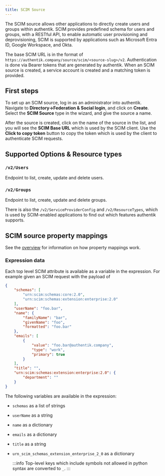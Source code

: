 ```yaml
---
title: SCIM Source
---
```


The SCIM source allows other applications to directly create users and groups within authentik. SCIM provides predefined schema for users and groups, with a RESTful API, to enable automatic user provisioning and deprovisioning, SCIM is supported by applications such as Microsoft Entra ID, Google Workspace, and Okta.

The base SCIM URL is in the format of `https://authentik.company/source/scim/<source-slug>/v2`. Authentication is done via Bearer tokens that are generated by authentik. When an SCIM source is created, a service account is created and a matching token is provided.

## First steps

To set up an SCIM source, log in as an administrator into authentik. Navigate to **Directory->Federation & Social login**, and click on **Create**. Select the **SCIM Source** type in the wizard, and give the source a name.

After the source is created, click on the name of the source in the list, and you will see the **SCIM Base URL** which is used by the SCIM client. Use the **Click to copy token** button to copy the token which is used by the client to authenticate SCIM requests.

## Supported Options & Resource types

### `/v2/Users`

Endpoint to list, create, update and delete users.

### `/v2/Groups`

Endpoint to list, create, update and delete groups.

There is also the `/v2/ServiceProviderConfig` and `/v2/ResourceTypes`, which is used by SCIM-enabled applications to find out which features authentik supports.

## SCIM source property mappings

See the [overview](../../property-mappings/index.md) for information on how property mappings work.

### Expression data

Each top level SCIM attribute is available as a variable in the expression. For example given an SCIM request with the payload of

```json
{
    "schemas": [
        "urn:scim:schemas:core:2.0",
        "urn:scim:schemas:extension:enterprise:2.0"
    ],
    "userName": "foo.bar",
    "name": {
        "familyName": "bar",
        "givenName": "foo",
        "formatted": "foo.bar"
    },
    "emails": [
        {
            "value": "foo.bar@authentik.company",
            "type": "work",
            "primary": true
        }
    ],
    "title": "",
    "urn:scim:schemas:extension:enterprise:2.0": {
        "department": ""
    }
}
```

The following variables are available in the expression:

- `schemas` as a list of strings
- `userName` as a string
- `name` as a dictionary
- `emails` as a dictionary
- `title` as a string
- `urn_scim_schemas_extension_enterprise_2_0` as a dictionary

    :::info
    Top-level keys which include symbols not allowed in python syntax are converted to `_`.
    :::
